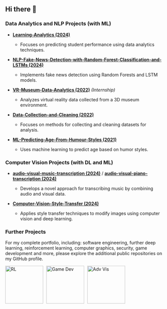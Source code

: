 ## Hi there 👋

<!--
**hashimh4/hashimh4** is a ✨ _special_ ✨ repository because its `README.md` (this file) appears on your GitHub profile.

Here are some ideas to get you started:

- 🔭 I’m currently working on ...
- 🌱 I’m currently learning ...
- 👯 I’m looking to collaborate on ...
- 🤔 I’m looking for help with ...
- 💬 Ask me about ...
- 📫 How to reach me: ...
- 😄 Pronouns: ...
- ⚡ Fun fact: ...
-->

### Data Analytics and NLP Projects (with ML)

- **[Learning-Analytics (2024)](https://github.com/hashimh4/Learning-Analytics-Predicting-Performance)**
  - Focuses on predicting student performance using data analytics techniques.
  
- **[NLP-Fake-News-Detection-with-Random-Forest-Classification-and-LSTMs (2024)](https://github.com/hashimh4/NLP-Fake-News-Detection-with-Random-Forest-Classification-and-LSTMs)**
  - Implements fake news detection using Random Forests and LSTM models.
  
- **[VR-Museum-Data-Analytics (2022)](https://github.com/hashimh4/VR-Museum-Data-Analytics)** *(Internship)*
  - Analyzes virtual reality data collected from a 3D museum environment.
  
- **[Data-Collection-and-Cleaning (2022)](https://github.com/hashimh4/Data-Collection-and-Cleaning)**
  - Focuses on methods for collecting and cleaning datasets for analysis.
  
- **[ML-Predicting-Age-From-Humour-Styles (2021)](https://github.com/hashimh4/ML-Predicting-Age-From-Humour-Styles)**
  - Uses machine learning to predict age based on humor styles.


### Computer Vision Projects (with DL and ML)

- **[audio-visual-music-transcription (2024)](https://github.com/CognitiveComputingLab/audio-visual-music-transcription)** / **[audio-visual-piano-transcription (2024)](https://github.com/hashimh4/audio-visual-piano-transcription)**
  - Develops a novel approach for transcribing music by combining audio and visual data.
  
- **[Computer-Vision-Style-Transfer (2024)](https://github.com/hashimh4/Computer-Vision-Style-Transfer)**
  - Applies style transfer techniques to modify images using computer vision and deep learning.


### Further Projects
For my complete portfolio, including: software engineering, further deep learning, reinforcement learning, computer graphics, security, game development and more, please explore the additional public repositories on my GitHub profile.

<div style="display: flex; flex-wrap: wrap; gap: 10px;">
  <img src="https://github.com/user-attachments/assets/e919ec0c-2d17-4c4a-a188-0cef0cd05c0b" height="120" alt="RL">
  <img src="https://github.com/user-attachments/assets/33cc49ff-c057-43b2-ba98-a84947684e86" height="120" alt="Game Dev">
  <img src="https://github.com/user-attachments/assets/6abd9312-c5dd-457c-8e23-d8bc44a229a2" height="120" alt="Adv Vis">
</div>
